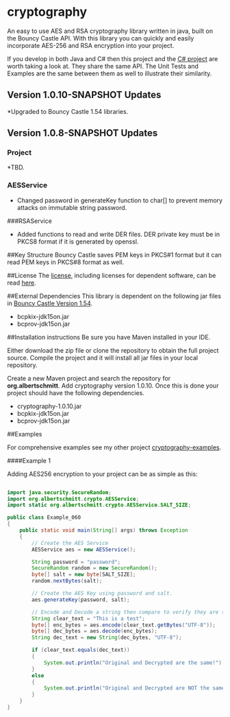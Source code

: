 # cryptography

An easy to use AES and RSA cryptography library written in java, built on the Bouncy Castle API.  With this library you can quickly and easily incorporate AES-256 and RSA encryption into your project.

If you develop in both Java and C# then this project and the <a href="https://github.com/acschmit/cryptography.Net" target="_blank">C# project</a> are worth taking a look at.  They share the same API.  The Unit Tests and Examples are the same between them as well to illustrate their similarity.

## Version 1.0.10-SNAPSHOT Updates
*Upgraded to Bouncy Castle 1.54 libraries.

## Version 1.0.8-SNAPSHOT Updates
### Project
*TBD.
 
### AESService
* Changed password in generateKey function to char[] to prevent memory attacks on immutable string password.

###RSAService
* Added functions to read and write DER files.  DER private key must be in PKCS8 format if it is generated by openssl.
 
##Key Structure
Bouncy Castle saves PEM keys in PKCS#1 format but it can read PEM keys in PKCS#8 format as well.

##License
The [license](LICENSE.txt), including licenses for dependent software, can be read [here](LICENSE.txt).

##External Dependencies
This library is dependent on the following jar files in <a href="http://www.bouncycastle.org" target="_blank">Bouncy Castle Version 1.54</a>.

* bcpkix-jdk15on.jar
* bcprov-jdk15on.jar

##Installation instructions
Be sure you have Maven installed in your IDE.

Either download the zip file or clone the repository to obtain the full project source. Compile the project and it will install all jar files in your local repository.

Create a new Maven project and search the repository for **org.albertschmitt**.  Add cryptography version 1.0.10.  Once this is done your project should have the following dependencies.

* cryptography-1.0.10.jar
* bcpkix-jdk15on.jar
* bcprov-jdk15on.jar

##Examples

For comprehensive examples see my other project [cryptography-examples](https://github.com/acschmit/cryptography-examples).

####Example 1

Adding AES256 encryption to your project can be as simple as this:
```java

import java.security.SecureRandom;
import org.albertschmitt.crypto.AESService;
import static org.albertschmitt.crypto.AESService.SALT_SIZE;

public class Example_060
{
	public static void main(String[] args) throws Exception
	{
		// Create the AES Service
		AESService aes = new AESService();

		String password = "password";
		SecureRandom random = new SecureRandom();
		byte[] salt = new byte[SALT_SIZE];
		random.nextBytes(salt);

		// Create the AES Key using password and salt.
		aes.generateKey(password, salt);

		// Encode and Decode a string then compare to verify they are the same.
		String clear_text = "This is a test";
		byte[] enc_bytes = aes.encode(clear_text.getBytes("UTF-8"));
		byte[] dec_bytes = aes.decode(enc_bytes);
		String dec_text = new String(dec_bytes, "UTF-8");

		if (clear_text.equals(dec_text))
		{
			System.out.println("Original and Decrypted are the same!");
		}
		else
		{
			System.out.println("Original and Decrypted are NOT the same!");
		}
	}
}
```
